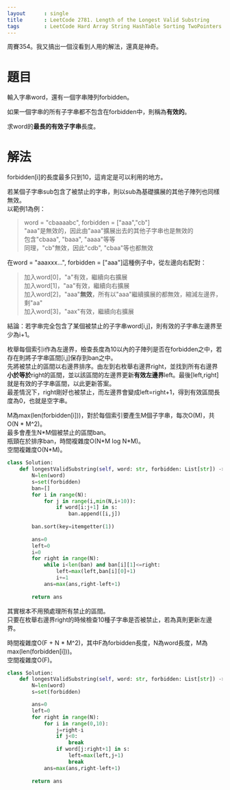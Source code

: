 ```yaml
--- 
layout      : single
title       : LeetCode 2781. Length of the Longest Valid Substring
tags        : LeetCode Hard Array String HashTable Sorting TwoPointers
---
```

周賽354。我又搞出一個沒看到人用的解法，還真是神奇。  

# 題目
輸入字串word，還有一個字串陣列forbidden。  

如果一個字串的所有子字串都不包含在forbidden中，則稱為**有效的**。  

求word的**最長的有效子字串**長度。  

# 解法
forbidden[i]的長度最多只到10，這肯定是可以利用的地方。  

若某個子字串sub包含了被禁止的字串，則以sub為基礎擴展的其他子陣列也同樣無效。  
以範例1為例：  
> word = "cbaaaabc", forbidden = ["aaa","cb"]  
> "aaa"是無效的，因此由"aaa"擴展出去的其他子字串也是無效的  
> 包含"cbaaa", "baaa", "aaaa"等等  
> 同理，"cb"無效，因此"cdb", "cbaa"等也都無效  

在word = "aaaxxx...", forbidden = ["aaa"]這種例子中，從左邊向右配對：  
> 加入word[0]，"a"有效，繼續向右擴展  
> 加入word[1]，"aa"有效，繼續向右擴展  
> 加入word[2]，"aaa"**無效**，所有以"aaa"繼續擴展的都無效，縮減左邊界，剩"aa"  
> 加入word[3]，"aax"有效，繼續向右擴展  

結論：若字串完全包含了某個被禁止的子字串word[i,j]，則有效的子字串左邊界至少為i+1。  

枚舉每個索引i作為左邊界，檢查長度為10以內的子陣列是否在forbidden之中，若存在則將子字串區間[i,j]保存到ban之中。  
先將被禁止的區間以右邊界排序。由左到右枚舉右邊界right，並找到所有右邊界**小於等於**right的區間，並以該區間的左邊界更新**有效左邊界**left。最後[left,right]就是有效的子字串區間，以此更新答案。  
最差情況下，right剛好也被禁止，而左邊界會變成left=right+1，得到有效區間長度為0，也就是空字串。  

M為max(len(forbidden[i]))，對於每個索引要產生M個子字串，每次O(M)，共O(N \* M^2)。  
最多會產生N\*M個被禁止的區間ban。   
瓶頸在於排序ban，時間複雜度O(N\*M log N\*M)。  
空間複雜度O(N\*M)。  

```python
class Solution:
    def longestValidSubstring(self, word: str, forbidden: List[str]) -> int:
        N=len(word)
        s=set(forbidden)
        ban=[]
        for i in range(N):
            for j in range(i,min(N,i+10)):
                if word[i:j+1] in s:
                    ban.append([i,j])
                    
        ban.sort(key=itemgetter(1))
        
        ans=0
        left=0
        i=0
        for right in range(N):
            while i<len(ban) and ban[i][1]<=right:
                left=max(left,ban[i][0]+1)
                i+=1
            ans=max(ans,right-left+1)
            
        return ans
```

其實根本不用預處理所有禁止的區間。  
只要在枚舉右邊界right的時候檢查10種子字串是否被禁止，若為真則更新左邊界。  

時間複雜度O(F + N \* M^2)，其中F為forbidden長度，N為word長度，M為max(len(forbidden[i]))。  
空間複雜度O(F)。  

```python
class Solution:
    def longestValidSubstring(self, word: str, forbidden: List[str]) -> int:
        N=len(word)
        s=set(forbidden)

        ans=0
        left=0
        for right in range(N):
            for i in range(0,10):
                j=right-i
                if j<0:
                    break
                if word[j:right+1] in s:
                    left=max(left,j+1)
                    break
            ans=max(ans,right-left+1)
                
        return ans
```